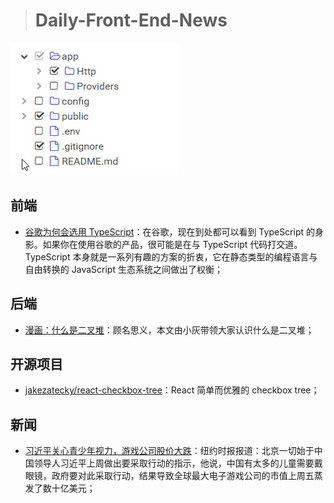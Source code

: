 > # Daily-Front-End-News

[![cover][img]][link]

[img]: https://github.com/fengshangwuqi/Daily-Front-End-News/blob/master/history/2018/09/04/react-checkbox-tree.jpg "React 简单而优雅的 checkbox tree"
[link]: https://github.com/jakezatecky/react-checkbox-tree

## 前端

- [谷歌为何会选用 TypeScript](https://mp.weixin.qq.com/s/eCnQ2pCDCOimJE6-msd9Ig)：在谷歌，现在到处都可以看到 TypeScript 的身影。如果你在使用谷歌的产品，很可能是在与 TypeScript 代码打交道。TypeScript 本身就是一系列有趣的方案的折衷，它在静态类型的编程语言与自由转换的 JavaScript 生态系统之间做出了权衡；

## 后端

- [漫画：什么是二叉堆](https://mp.weixin.qq.com/s/NJmGs5rLkxiKfYsipx5jCQ)：顾名思义，本文由小灰带领大家认识什么是二叉堆；

## 开源项目

- [jakezatecky/react-checkbox-tree](https://github.com/jakezatecky/react-checkbox-tree)：React 简单而优雅的 checkbox tree；

## 新闻

- [习近平关心青少年视力，游戏公司股价大跌](https://cn.nytimes.com/china/20180903/china-videogames-myopia-tencent/)：纽约时报报道：北京一切始于中国领导人习近平上周做出要采取行动的指示，他说，中国有太多的儿童需要戴眼镜，政府要对此采取行动，结果导致全球最大电子游戏公司的市值上周五蒸发了数十亿美元；
